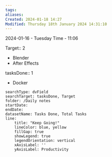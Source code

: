 ```yaml
---
tags: 
aliases: 
Created: 2024-01-18 14:27
Modified: Thursday 18th January 2024 14:31:10
---
```


2024-01-16 - Tuesday
Time - 11:06


Target::  2
- Blender 
- After Effects

tasksDone:: 1 
- Docker


```tracker
searchType: dvField
searchTarget: tasksDone, Target
folder: /Daily notes 
startDate:
endDate:
datasetName: Tasks Done, Total Tasks
line:
    title: "Keep Going!"
    lineColor: blue, yellow
    fillGap: true
    showLegend: true
    legendOrientation: vertical
    xAxisLabel: ''
    yAxisLabel: Productivity
```
